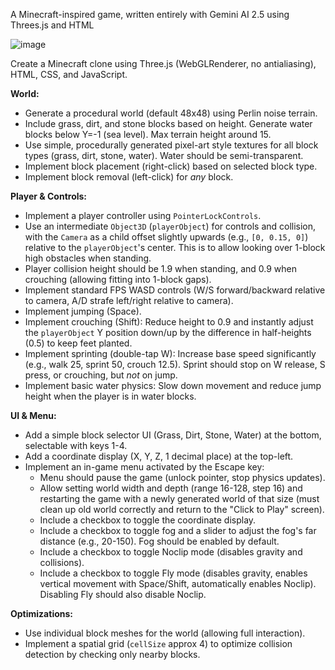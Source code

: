 A Minecraft-inspired game, written entirely with Gemini AI 2.5 using Threes.js and HTML

![image](https://github.com/user-attachments/assets/c3395acd-7c59-445b-8bb2-1604e30c508d)

Create a Minecraft clone using Three.js (WebGLRenderer, no antialiasing), HTML, CSS, and JavaScript.

**World:**
* Generate a procedural world (default 48x48) using Perlin noise terrain.
* Include grass, dirt, and stone blocks based on height. Generate water blocks below Y=-1 (sea level). Max terrain height around 15.
* Use simple, procedurally generated pixel-art style textures for all block types (grass, dirt, stone, water). Water should be semi-transparent.
* Implement block placement (right-click) based on selected block type.
* Implement block removal (left-click) for *any* block.

**Player & Controls:**
* Implement a player controller using `PointerLockControls`.
* Use an intermediate `Object3D` (`playerObject`) for controls and collision, with the `Camera` as a child offset slightly upwards (e.g., `[0, 0.15, 0]`) relative to the `playerObject`'s center. This is to allow looking over 1-block high obstacles when standing.
* Player collision height should be 1.9 when standing, and 0.9 when crouching (allowing fitting into 1-block gaps).
* Implement standard FPS WASD controls (W/S forward/backward relative to camera, A/D strafe left/right relative to camera).
* Implement jumping (Space).
* Implement crouching (Shift): Reduce height to 0.9 and instantly adjust the `playerObject` Y position down/up by the difference in half-heights (0.5) to keep feet planted.
* Implement sprinting (double-tap W): Increase base speed significantly (e.g., walk 25, sprint 50, crouch 12.5). Sprint should stop on W release, S press, or crouching, but *not* on jump.
* Implement basic water physics: Slow down movement and reduce jump height when the player is in water blocks.

**UI & Menu:**
* Add a simple block selector UI (Grass, Dirt, Stone, Water) at the bottom, selectable with keys 1-4.
* Add a coordinate display (X, Y, Z, 1 decimal place) at the top-left.
* Implement an in-game menu activated by the Escape key:
    * Menu should pause the game (unlock pointer, stop physics updates).
    * Allow setting world width and depth (range 16-128, step 16) and restarting the game with a newly generated world of that size (must clean up old world correctly and return to the "Click to Play" screen).
    * Include a checkbox to toggle the coordinate display.
    * Include a checkbox to toggle fog and a slider to adjust the fog's far distance (e.g., 20-150). Fog should be enabled by default.
    * Include a checkbox to toggle Noclip mode (disables gravity and collisions).
    * Include a checkbox to toggle Fly mode (disables gravity, enables vertical movement with Space/Shift, automatically enables Noclip). Disabling Fly should also disable Noclip.

**Optimizations:**
* Use individual block meshes for the world (allowing full interaction).
* Implement a spatial grid (`cellSize` approx 4) to optimize collision detection by checking only nearby blocks.
